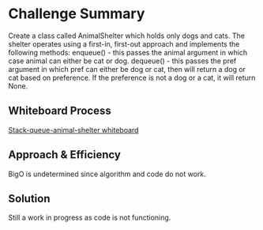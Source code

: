 # Challenge Summary
Create a class called AnimalShelter which holds only dogs and cats. The shelter operates using a first-in, first-out approach and implements the following methods:
enqueue() - this passes the animal argument in which case animal can either be cat or dog.
dequeue() - this passes the pref argument in which pref can either be dog or cat, then will return a dog or cat based on preference. If the preference is not a dog or a cat, it will return None.

## Whiteboard Process
[Stack-queue-animal-shelter whiteboard](/docs/stack_queue_animal_shelter/stack-queue-animal-shelter.png)

## Approach & Efficiency
BigO is undetermined since algorithm and code do not work.

## Solution
<!-- Show how to run your code, and examples of it in action -->
Still a work in progress as code is not functioning.
